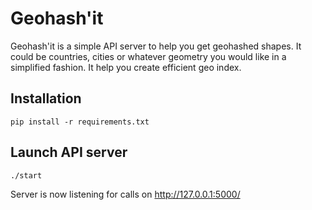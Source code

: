 # Geohash'it

Geohash'it is a simple API server to help you get geohashed shapes. It could be countries, cities or whatever geometry you would like in a simplified fashion. It help you create efficient geo index.

## Installation

```
pip install -r requirements.txt
```

## Launch API server

```
./start
```

Server is now listening for calls on http://127.0.0.1:5000/